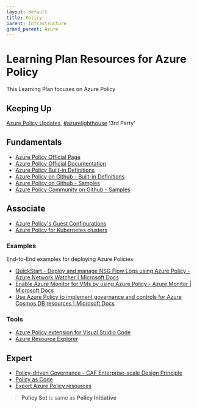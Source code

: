 ```yaml
---
layout: default
title: Policy
parent: Infrastructure
grand_parent: Azure
---
```


# Learning Plan Resources for Azure Policy
This Learning Plan focuses on Azure Policy

## Keeping Up
[Azure Policy Updates](https://azure.microsoft.com/en-us/updates/?query=Azure%20Policy), [#azurelighthouse](https://twitter.com/hashtag/azurepolicy?lang=en) '3rd Party'
 
## Fundamentals

* [Azure Policy Official Page](https://azure.microsoft.com/en-us/services/azure-lighthouse/)
* [Azure Policy Official Documentation](https://azure.microsoft.com/en-us/services/azure-policy/)
* [Azure Policy Built-in Definitions](https://docs.microsoft.com/en-us/azure/governance/policy/samples/built-in-policies)
* [Azure Policy on Github - Built-in Definitions](https://github.com/Azure/azure-policy/tree/master/built-in-policies)
* [Azure Policy on Github - Samples](https://github.com/Azure/azure-policy/tree/master/samples)
* [Azure Policy Community on Github - Samples](https://github.com/Azure/Community-Policy)

## Associate

* [Azure Policy's Guest Configurations](https://docs.microsoft.com/en-us/azure/governance/policy/concepts/guest-configuration)
* [Azure Policy for Kubernetes clusters](https://docs.microsoft.com/en-us/azure/governance/policy/concepts/policy-for-kubernetes)

### Examples
  
End-to-End examples for deploying Azure Policies
* [QuickStart - Deploy and manage NSG Flow Logs using Azure Policy - Azure Network Watcher | Microsoft Docs](https://docs.microsoft.com/en-us/azure/network-watcher/nsg-flow-logs-policy-portal)
* [Enable Azure Monitor for VMs by using Azure Policy - Azure Monitor | Microsoft Docs](https://docs.microsoft.com/en-us/azure/azure-monitor/insights/vminsights-enable-policy)
* [Use Azure Policy to implement governance and controls for Azure Cosmos DB resources | Microsoft Docs](https://docs.microsoft.com/en-us/azure/cosmos-db/policy)

### Tools
* [Azure Policy extension for Visual Studio Code](https://docs.microsoft.com/en-us/azure/governance/policy/how-to/extension-for-vscode)
* [Azure Resource Explorer](https://docs.microsoft.com/en-us/azure/azure-resource-manager/templates/view-resources#use-resource-explorer)

## Expert

* [Policy-driven Governance  - CAF Enterprise-scale Design Principle](https://docs.microsoft.com/en-us/azure/cloud-adoption-framework/ready/enterprise-scale/design-principles#policy-driven-governance)
* [Policy as Code](https://docs.microsoft.com/en-us/azure/governance/policy/concepts/policy-as-code)
* [Export Azure Policy resources](https://docs.microsoft.com/en-us/azure/governance/policy/how-to/export-resources)

> **Policy Set** is same as **Policy Initiative** 

